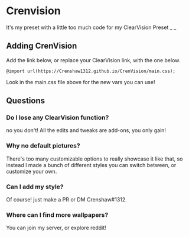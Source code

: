 # Crenvision
It's my preset with a little too much code for my ClearVision Preset
_ _
## Adding CrenVision
Add the link below, or replace your ClearVision link, with the one below.
```
@import url(https://Crenshaw1312.github.io/CrenVision/main.css);
```
Look in the main.css file above for the new vars you can use!

## Questions
### Do I lose any ClearVision function?
no you don't! All the edits and tweaks are add-ons, you only gain!

### Why no default pictures?
There's too many customizable options to really showcase it like that, so instead I made a bunch of different styles you can switch between, or customize your own.

### Can I add my style?
Of course! just make a PR or DM Crenshaw#1312.

### Where can I find more wallpapers?
You can join my server, or explore reddit!